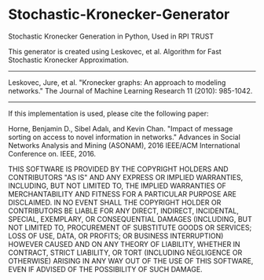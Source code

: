 Stochastic-Kronecker-Generator
==============================

Stochastic Kronecker Generation in Python, Used in RPI TRUST

This generator is created using Leskovec, et al. Algorithm for Fast Stochastic Kronecker Approximation. 

********************************************************
Leskovec, Jure, et al. "Kronecker graphs: An approach to modeling networks." The Journal of Machine Learning Research 11 (2010): 985-1042.

*******************************************************

If this implementation is used, please cite the following paper:

Horne, Benjamin D., Sibel Adalι, and Kevin Chan. "Impact of message sorting on access to novel information in networks." Advances in Social Networks Analysis and Mining (ASONAM), 2016 IEEE/ACM International Conference on. IEEE, 2016.


THIS SOFTWARE IS PROVIDED BY THE COPYRIGHT HOLDERS AND CONTRIBUTORS "AS IS" AND ANY EXPRESS OR IMPLIED WARRANTIES, INCLUDING, BUT NOT LIMITED TO, THE IMPLIED WARRANTIES OF MERCHANTABILITY AND FITNESS FOR A PARTICULAR PURPOSE ARE DISCLAIMED. IN NO EVENT SHALL THE COPYRIGHT HOLDER OR CONTRIBUTORS BE LIABLE FOR ANY DIRECT, INDIRECT, INCIDENTAL, SPECIAL, EXEMPLARY, OR CONSEQUENTIAL DAMAGES (INCLUDING, BUT NOT LIMITED TO, PROCUREMENT OF SUBSTITUTE GOODS OR SERVICES; LOSS OF USE, DATA, OR PROFITS; OR BUSINESS INTERRUPTION) HOWEVER CAUSED AND ON ANY THEORY OF LIABILITY, WHETHER IN CONTRACT, STRICT LIABILITY, OR TORT (INCLUDING NEGLIGENCE OR OTHERWISE) ARISING IN ANY WAY OUT OF THE USE OF THIS SOFTWARE, EVEN IF ADVISED OF THE POSSIBILITY OF SUCH DAMAGE.
